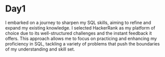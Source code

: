 # Day1 
I embarked on a journey to sharpen my SQL skills, aiming to refine and expand my existing knowledge. I selected HackerRank as my platform of choice due to its well-structured challenges and the instant feedback it offers. This approach allows me to focus on practicing and enhancing my proficiency in SQL, tackling a variety of problems that push the boundaries of my understanding and skill set.

